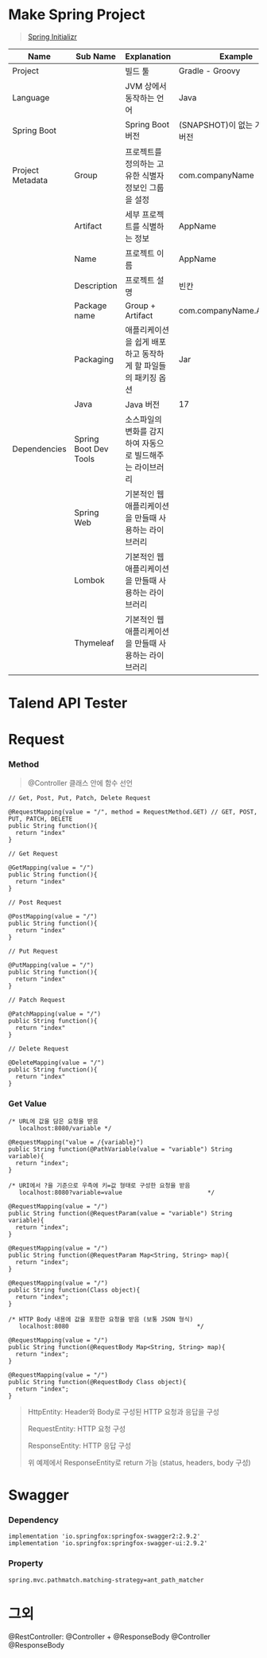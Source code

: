 # Make Spring Project

> [Spring Initializr](https://start.spring.io/)

| Name             | Sub Name              | Explanation                                                   | Example                          |
| ---------------- | --------------------- | ------------------------------------------------------------- | -------------------------------- |
| Project          |                       | 빌드 툴                                                       | Gradle - Groovy                  |
| Language         |                       | JVM 상에서 동작하는 언어                                      | Java                             |
| Spring Boot      |                       | Spring Boot 버전                                              | (SNAPSHOT)이 없는 가장 최신 버전 |
| Project Metadata | Group                 | 프로젝트를 정의하는 고유한 식별자 정보인 그룹을 설정          | com.companyName                  |
|                  | Artifact              | 세부 프로젝트를 식별하는 정보                                 | AppName                          |
|                  | Name                  | 프로젝트 이름                                                 | AppName                          |
|                  | Description           | 프로젝트 설명                                                 | 빈칸                             |
|                  | Package name          | Group + Artifact                                              | com.companyName.AppName          |
|                  | Packaging             | 애플리케이션을 쉽게 배포하고 동작하게 할 파일들의 패키징 옵션 | Jar                              |
|                  | Java                  | Java 버전                                                     | 17                               |
| Dependencies     | Spring Boot Dev Tools | 소스파일의 변화를 감지하여 자동으로 빌드해주는 라이브러리     |
|                  | Spring Web            | 기본적인 웹 애플리케이션을 만들때 사용하는 라이브러리         |
|                  | Lombok                | 기본적인 웹 애플리케이션을 만들때 사용하는 라이브러리         |
|                  | Thymeleaf             | 기본적인 웹 애플리케이션을 만들때 사용하는 라이브러리         |

# Talend API Tester

# Request

### Method

> @Controller 클래스 안에 함수 선언

```
// Get, Post, Put, Patch, Delete Request

@RequestMapping(value = "/", method = RequestMethod.GET) // GET, POST, PUT, PATCH, DELETE
public String function(){
  return "index"
}
```

```
// Get Request

@GetMapping(value = "/")
public String function(){
  return "index"
}
```

```
// Post Request

@PostMapping(value = "/")
public String function(){
  return "index"
}
```

```
// Put Request

@PutMapping(value = "/")
public String function(){
  return "index"
}
```

```
// Patch Request

@PatchMapping(value = "/")
public String function(){
  return "index"
}
```

```
// Delete Request

@DeleteMapping(value = "/")
public String function(){
  return "index"
}
```

### Get Value

```
/* URL에 값을 담은 요청을 받음
   localhost:8080/variable */

@RequestMapping("value = /{variable}")
public String function(@PathVariable(value = "variable") String variable){
  return "index";
}
```

```
/* URI에서 ?을 기준으로 우측에 키=값 형태로 구성한 요청을 받음
   localhost:8080?variable=value                        */

@RequestMapping(value = "/")
public String function(@RequestParam(value = "variable") String variable){
  return "index";
}

@RequestMapping(value = "/")
public String function(@RequestParam Map<String, String> map){
  return "index";
}

@RequestMapping(value = "/")
public String function(Class object){
  return "index";
}
```

```
/* HTTP Body 내용에 값을 포함한 요청을 받음 (보통 JSON 형식)
   localhost:8080                                    */

@RequestMapping(value = "/")
public String function(@RequestBody Map<String, String> map){
  return "index";
}

@RequestMapping(value = "/")
public String function(@RequestBody Class object){
  return "index";
}
```

> HttpEntity<T>: Header와 Body로 구성된 HTTP 요청과 응답을 구성
>
> RequestEntity: HTTP 요청 구성
>
> ResponseEntity: HTTP 응답 구성
>
> 위 예제에서 ResponseEntity로 return 가능 (status, headers, body 구성)

# Swagger

### Dependency

```
implementation 'io.springfox:springfox-swagger2:2.9.2'
implementation 'io.springfox:springfox-swagger-ui:2.9.2'
```

### Property

```
spring.mvc.pathmatch.matching-strategy=ant_path_matcher
```

###

# 그외

@RestController: @Controller + @ResponseBody
@Controller
@ResponseBody
